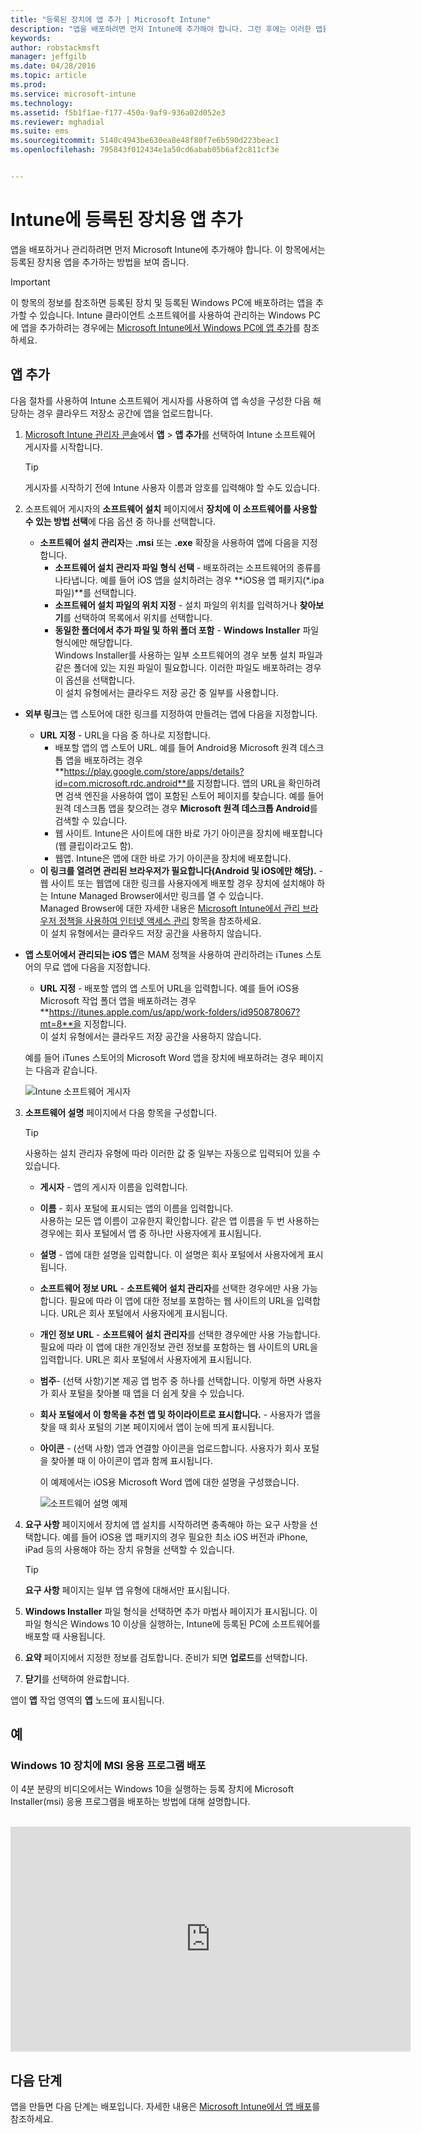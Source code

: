 ```yaml
---
title: "등록된 장치에 앱 추가 | Microsoft Intune"
description: "앱을 배포하려면 먼저 Intune에 추가해야 합니다. 그런 후에는 이러한 앱을 배포하고 관리할 수 있는 Intune 콘솔에서 사용할 수는 있습니다."
keywords: 
author: robstackmsft
manager: jeffgilb
ms.date: 04/28/2016
ms.topic: article
ms.prod: 
ms.service: microsoft-intune
ms.technology: 
ms.assetid: f5b1f1ae-f177-450a-9af9-936a02d052e3
ms.reviewer: mghadial
ms.suite: ems
ms.sourcegitcommit: 5140c4943be630ea8e48f80f7e6b590d223beac1
ms.openlocfilehash: 795843f012434e1a50cd6abab05b6af2c811cf3e


---
```


# Intune에 등록된 장치용 앱 추가

앱을 배포하거나 관리하려면 먼저 Microsoft Intune에 추가해야 합니다. 이 항목에서는 등록된 장치용 앱을 추가하는 방법을 보여 줍니다.


> [!IMPORTANT]
> 이 항목의 정보를 참조하면 등록된 장치 및 등록된 Windows PC에 배포하려는 앱을 추가할 수 있습니다. Intune 클라이언트 소프트웨어를 사용하여 관리하는 Windows PC에 앱을 추가하려는 경우에는 [Microsoft Intune에서 Windows PC에 앱 추가](add-apps-for-windows-pcs-in-microsoft-intune.md)를 참조하세요.

## 앱 추가
다음 절차를 사용하여 Intune 소프트웨어 게시자를 사용하여 앱 속성을 구성한 다음 해당하는 경우 클라우드 저장소 공간에 앱을 업로드합니다.

1.  [Microsoft Intune 관리자 콘솔](https://manage.microsoft.com)에서 **앱** &gt; **앱 추가**를 선택하여 Intune 소프트웨어 게시자를 시작합니다.

    > [!TIP]
    > 게시자를 시작하기 전에 Intune 사용자 이름과 암호를 입력해야 할 수도 있습니다.

2.  소프트웨어 게시자의 **소프트웨어 설치** 페이지에서 **장치에 이 소프트웨어를 사용할 수 있는 방법 선택**에 다음 옵션 중 하나를 선택합니다.
    - **소프트웨어 설치 관리자**는 **.msi** 또는 **.exe** 확장을 사용하여 앱에 다음을 지정합니다.
        - **소프트웨어 설치 관리자 파일 형식 선택** - 배포하려는 소프트웨어의 종류를 나타냅니다. 예를 들어 iOS 앱을 설치하려는 경우 **iOS용 앱 패키지(&#42;.ipa 파일)**를 선택합니다.
        - **소프트웨어 설치 파일의 위치 지정** - 설치 파일의 위치를 입력하거나 **찾아보기**를 선택하여 목록에서 위치를 선택합니다.
        - **동일한 폴더에서 추가 파일 및 하위 폴더 포함** - **Windows Installer** 파일 형식에만 해당합니다.<br>Windows Installer를 사용하는 일부 소프트웨어의 경우 보통 설치 파일과 같은 폴더에 있는 지원 파일이 필요합니다. 이러한 파일도 배포하려는 경우 이 옵션을 선택합니다.<br>이 설치 유형에서는 클라우드 저장 공간 중 일부를 사용합니다.

  -   **외부 링크**는 앱 스토어에 대한 링크를 지정하여 만들려는 앱에 다음을 지정합니다.

        - **URL 지정** - URL을 다음 중 하나로 지정합니다.
            - 배포할 앱의 앱 스토어 URL. 예를 들어 Android용 Microsoft 원격 데스크톱 앱을 배포하려는 경우 **https://play.google.com/store/apps/details?id=com.microsoft.rdc.android**를 지정합니다. 앱의 URL을 확인하려면 검색 엔진을 사용하여 앱이 포함된 스토어 페이지를 찾습니다. 예를 들어 원격 데스크톱 앱을 찾으려는 경우 **Microsoft 원격 데스크톱 Android**를 검색할 수 있습니다.
            - 웹 사이트. Intune은 사이트에 대한 바로 가기 아이콘을 장치에 배포합니다(웹 클립이라고도 함).
            - 웹앱. Intune은 앱에 대한 바로 가기 아이콘을 장치에 배포합니다.
        - **이 링크를 열려면 관리된 브라우저가 필요합니다(Android 및 iOS에만 해당).** - 웹 사이트 또는 웹앱에 대한 링크를 사용자에게 배포할 경우 장치에 설치해야 하는 Intune Managed Browser에서만 링크를 열 수 있습니다.<br>Managed Browser에 대한 자세한 내용은 [Microsoft Intune에서 관리 브라우저 정책을 사용하여 인터넷 액세스 관리](manage-internet-access-using-managed-browser-policies.md) 항목을 참조하세요.<br>이 설치 유형에서는 클라우드 저장 공간을 사용하지 않습니다.

  -   **앱 스토어에서 관리되는 iOS 앱**은 MAM 정책을 사용하여 관리하려는 iTunes 스토어의 무료 앱에 다음을 지정합니다.

        - **URL 지정** - 배포할 앱의 앱 스토어 URL을 입력합니다. 예를 들어 iOS용 Microsoft 작업 폴더 앱을 배포하려는 경우 **https://itunes.apple.com/us/app/work-folders/id950878067?mt=8**을 지정합니다.<br>이 설치 유형에서는 클라우드 저장 공간을 사용하지 않습니다.

        예를 들어 iTunes 스토어의 Microsoft Word 앱을 장치에 배포하려는 경우 페이지는 다음과 같습니다.
        
        ![Intune 소프트웨어 게시자](./media/publisher-for-mobile.png)

3.  **소프트웨어 설명** 페이지에서 다음 항목을 구성합니다.

    > [!TIP]
    > 사용하는 설치 관리자 유형에 따라 이러한 값 중 일부는 자동으로 입력되어 있을 수 있습니다.

    - **게시자** - 앱의 게시자 이름을 입력합니다.
    - **이름** - 회사 포털에 표시되는 앱의 이름을 입력합니다.<br>사용하는 모든 앱 이름이 고유한지 확인합니다. 같은 앱 이름을 두 번 사용하는 경우에는 회사 포털에서 앱 중 하나만 사용자에게 표시됩니다.
    - **설명** - 앱에 대한 설명을 입력합니다. 이 설명은 회사 포털에서 사용자에게 표시됩니다.
    - **소프트웨어 정보 URL** - **소프트웨어 설치 관리자**를 선택한 경우에만 사용 가능합니다. 필요에 따라 이 앱에 대한 정보를 포함하는 웹 사이트의 URL을 입력합니다. URL은 회사 포털에서 사용자에게 표시됩니다.
    - **개인 정보 URL** - **소프트웨어 설치 관리자**를 선택한 경우에만 사용 가능합니다. 필요에 따라 이 앱에 대한 개인정보 관련 정보를 포함하는 웹 사이트의 URL을 입력합니다. URL은 회사 포털에서 사용자에게 표시됩니다.
    - **범주**- (선택 사항)기본 제공 앱 범주 중 하나를 선택합니다. 이렇게 하면 사용자가 회사 포털을 찾아볼 때 앱을 더 쉽게 찾을 수 있습니다.
    - **회사 포털에서 이 항목을 추천 앱 및 하이라이트로 표시합니다.** - 사용자가 앱을 찾을 때 회사 포털의 기본 페이지에서 앱이 눈에 띄게 표시됩니다.
    - **아이콘** - (선택 사항) 앱과 연결할 아이콘을 업로드합니다. 사용자가 회사 포털을 찾아볼 때 이 아이콘이 앱과 함께 표시됩니다.

        이 예제에서는 iOS용 Microsoft Word 앱에 대한 설명을 구성했습니다.

        ![소프트웨어 설명 예제](./media/ios-software-description.png)

4.  **요구 사항** 페이지에서 장치에 앱 설치를 시작하려면 충족해야 하는 요구 사항을 선택합니다. 예를 들어 iOS용 앱 패키지의 경우 필요한 최소 iOS 버전과 iPhone, iPad 등의 사용해야 하는 장치 유형을 선택할 수 있습니다.

    > [!TIP]
    > **요구 사항** 페이지는 일부 앱 유형에 대해서만 표시됩니다.

5.  **Windows Installer** 파일 형식을 선택하면 추가 마법사 페이지가 표시됩니다. 이 파일 형식은 Windows 10 이상을 실행하는, Intune에 등록된 PC에 소프트웨어를 배포할 때 사용됩니다.

6.  **요약** 페이지에서 지정한 정보를 검토합니다. 준비가 되면 **업로드**를 선택합니다.

7.  **닫기**를 선택하여 완료합니다.

앱이 **앱** 작업 영역의 **앱** 노드에 표시됩니다.

## 예

### Windows 10 장치에 MSI 응용 프로그램 배포
이 4분 분량의 비디오에서는 Windows 10을 실행하는 등록 장치에 Microsoft Installer(msi) 응용 프로그램을 배포하는 방법에 대해 설명합니다.<br><br>

<iframe src="https://channel9.msdn.com/Series/How-to-Control-the-Uncontrolled/6--How-to-Deploy-MSI-Applications-to-Windows-10-Using-Intune-and-Mobile-Device-Management-MDM/player" width="640" height="360" allowFullScreen frameBorder="0"></iframe>

## 다음 단계

앱을 만들면 다음 단계는 배포입니다. 자세한 내용은 [Microsoft Intune에서 앱 배포](deploy-apps.md)를 참조하세요.






<!--HONumber=Jun16_HO4-->


